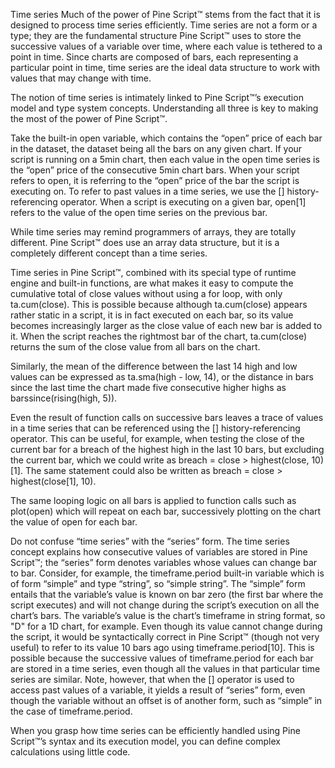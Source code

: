 Time series
Much of the power of Pine Script™ stems from the fact that it is designed to process time series efficiently. Time series are not a form or a type; they are the fundamental structure Pine Script™ uses to store the successive values of a variable over time, where each value is tethered to a point in time. Since charts are composed of bars, each representing a particular point in time, time series are the ideal data structure to work with values that may change with time.

The notion of time series is intimately linked to Pine Script™’s execution model and type system concepts. Understanding all three is key to making the most of the power of Pine Script™.

Take the built-in open variable, which contains the “open” price of each bar in the dataset, the dataset being all the bars on any given chart. If your script is running on a 5min chart, then each value in the open time series is the “open” price of the consecutive 5min chart bars. When your script refers to open, it is referring to the “open” price of the bar the script is executing on. To refer to past values in a time series, we use the [] history-referencing operator. When a script is executing on a given bar, open[1] refers to the value of the open time series on the previous bar.

While time series may remind programmers of arrays, they are totally different. Pine Script™ does use an array data structure, but it is a completely different concept than a time series.

Time series in Pine Script™, combined with its special type of runtime engine and built-in functions, are what makes it easy to compute the cumulative total of close values without using a for loop, with only ta.cum(close). This is possible because although ta.cum(close) appears rather static in a script, it is in fact executed on each bar, so its value becomes increasingly larger as the close value of each new bar is added to it. When the script reaches the rightmost bar of the chart, ta.cum(close) returns the sum of the close value from all bars on the chart.

Similarly, the mean of the difference between the last 14 high and low values can be expressed as ta.sma(high - low, 14), or the distance in bars since the last time the chart made five consecutive higher highs as barssince(rising(high, 5)).

Even the result of function calls on successive bars leaves a trace of values in a time series that can be referenced using the [] history-referencing operator. This can be useful, for example, when testing the close of the current bar for a breach of the highest high in the last 10 bars, but excluding the current bar, which we could write as breach = close > highest(close, 10)[1]. The same statement could also be written as breach = close > highest(close[1], 10).

The same looping logic on all bars is applied to function calls such as plot(open) which will repeat on each bar, successively plotting on the chart the value of open for each bar.

Do not confuse “time series” with the “series” form. The time series concept explains how consecutive values of variables are stored in Pine Script™; the “series” form denotes variables whose values can change bar to bar. Consider, for example, the timeframe.period built-in variable which is of form “simple” and type “string”, so “simple string”. The “simple” form entails that the variable’s value is known on bar zero (the first bar where the script executes) and will not change during the script’s execution on all the chart’s bars. The variable’s value is the chart’s timeframe in string format, so "D" for a 1D chart, for example. Even though its value cannot change during the script, it would be syntactically correct in Pine Script™ (though not very useful) to refer to its value 10 bars ago using timeframe.period[10]. This is possible because the successive values of timeframe.period for each bar are stored in a time series, even though all the values in that particular time series are similar. Note, however, that when the [] operator is used to access past values of a variable, it yields a result of “series” form, even though the variable without an offset is of another form, such as “simple” in the case of timeframe.period.

When you grasp how time series can be efficiently handled using Pine Script™’s syntax and its execution model, you can define complex calculations using little code.